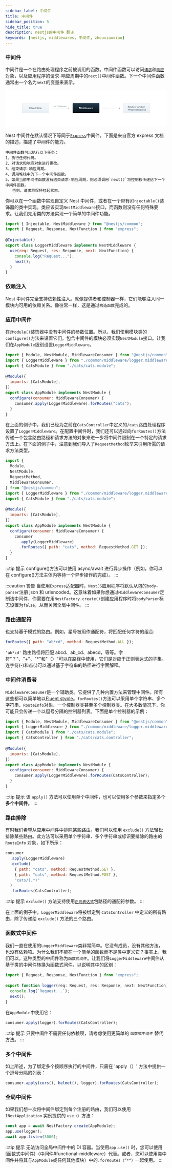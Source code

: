 ```yaml
---
sidebar_label: 中间件
title: 中间件
sidebar_position: 5
hide_title: true
description: nestjs的中间件 翻译
keywords: [nestjs, middlewares, 中间件, zhouxiaoxiao]
---
```


### 中间件

中间件是一个在路由处理程序之前被调用的函数。中间件函数可以访问[`请求`](https://expressjs.com/en/4x/api.html#req)和[`响应`](https://expressjs.com/en/4x/api.html#res)对象，以及应用程序的请求-响应周期中的`next()`中间件函数。下一个中间件函数通常由一个名为`next`的变量来表示。

![来自静态目录的图像](../../images/nestjs-docs-v9/overview/Middlewares_1.png)

Nest 中间件在默认情况下等同于[`Express`](https://expressjs.com/en/guide/using-middleware.html)中间件。下面是来自官方 express 文档的描述，描述了中间件的能力。

```text
中间件函数可以执行以下任务：
1、执行任何代码。
2、对请求和响应对象进行更改。
3、结束请求-响应周期。
4、调用堆栈中的下一个中间件函数。
5、如果当前中间件函数没有结束请求-响应周期，则必须调用`next()`将控制权传递给下一个中间件函数。
   否则，请求将保持挂起状态。
```

你可以在一个函数中实现自定义 Nest 中间件，或者在一个带有`@Injectable()`装饰器的类中实现。类应该实现`NestMiddleware`接口，而函数则没有任何特殊要求。让我们先用类的方法实现一个简单的中间件功能。

```jsx {4-5} showLineNumbers title="logger.middleware"
import { Injectable, NestMiddleware } from "@nestjs/common";
import { Request, Response, NextFunction } from "express";

@Injectable()
export class LoggerMiddleware implements NestMiddleware {
  use(req: Request, res: Response, next: NextFunction) {
    console.log("Request...");
    next();
  }
}
```

### 依赖注入

Nest 中间件完全支持依赖性注入。就像提供者和控制器一样，它们能够注入同一模块内可用的依赖关系。像往常一样，这是通过`构造函数`完成的。

### 应用中间件

在`@Module()`装饰器中没有中间件的参数位置。所以，我们使用模块类的`configure()`方法来设置它们。包含中间件的模块必须实现`NestModule`接口。让我们在`AppModule`级别设置`LoggerMiddleware`。

```jsx {8-13} showLineNumbers title="app.module"
import { Module, NestModule, MiddlewareConsumer } from "@nestjs/common";
import { LoggerMiddleware } from "./common/middleware/logger.middleware";
import { CatsModule } from "./cats/cats.module";

@Module({
  imports: [CatsModule],
})
export class AppModule implements NestModule {
  configure(consumer: MiddlewareConsumer) {
    consumer.apply(LoggerMiddleware).forRoutes("cats");
  }
}
```

在上面的例子中，我们已经为之前在`CatsController`中定义的`/cats`路由处理程序设置了`LoggerMiddleware`。在配置中间件时，我们还可以通过向`forRoutes()`方法传递一个包含路由路径和请求方法的对象来进一步将中间件限制在一个特定的请求方法上。在下面的例子中，注意到我们导入了`RequestMethod`枚举来引用所需的请求方法类型。

```jsx {8-13} showLineNumbers title="app.module"
import {
  Module,
  NestModule,
  RequestMethod,
  MiddlewareConsumer,
} from "@nestjs/common";
import { LoggerMiddleware } from "./common/middleware/logger.middleware";
import { CatsModule } from "./cats/cats.module";

@Module({
  imports: [CatsModule],
})
export class AppModule implements NestModule {
  configure(consumer: MiddlewareConsumer) {
    consumer
      .apply(LoggerMiddleware)
      .forRoutes({ path: "cats", method: RequestMethod.GET });
  }
}
```

:::tip 提示
configure()方法可以使用 async/await 进行异步操作（例如，你可以在 configure()方法主体内等待一个异步操作的完成）。
:::

:::caution 警告
当使用`Express`适配器时，`NestJS`应用程序将默认从包的`body-parser`注册 json 和 urlencoded。这意味着如果你想通过`MiddlewareConsumer`定制该中间件，你需要在用`NestFactory.create()`创建应用程序时将`bodyParser`标志设置为`false`，从而关闭全局中间件。
:::

### 路由通配符

也支持基于模式的路由。例如，星号被用作通配符，将匹配任何字符的组合:

```jsx
forRoutes({ path: "ab*cd", method: RequestMethod.ALL });
```

`'ab*cd'` 路由路径将匹配 abcd、ab_cd、abecd，等等。字符"？"、"+"、"\*"和"（）"可以在路径中使用，它们是对应于正则表达式的子集。连字符(-)和点(.)可以通过基于字符串的路径进行字面解释。

### 中间件消费者

`MiddlewareConsumer`是一个辅助类。它提供了几种内置方法来管理中间件。所有这些都可以简单地以[Fluent styple](https://en.wikipedia.org/wiki/Fluent_interface)。`forRoutes()`方法可以采用单个字符串、多个字符串、`RouteInfo`对象、一个控制器类甚至多个控制器类。在大多数情况下，你可能只会传递一个以逗号分隔的控制器列表。下面是单个控制器的示例：

```jsx {9-13} showLineNumbers title="app.module"
import { Module, NestModule, MiddlewareConsumer } from "@nestjs/common";
import { LoggerMiddleware } from "./common/middleware/logger.middleware";
import { CatsModule } from "./cats/cats.module";
import { CatsController } from "./cats/cats.controller";

@Module({
  imports: [CatsModule],
})
export class AppModule implements NestModule {
  configure(consumer: MiddlewareConsumer) {
    consumer.apply(LoggerMiddleware).forRoutes(CatsController);
  }
}
```

:::tip 提示
该 `apply()` 方法可以使用单个中间件，也可以使用多个参数来指定多个**多个中间件**。
:::

### 路由排除

有时我们希望从应用中间件中排除某些路由。我们可以使用 `exclude()` 方法轻松排除某些路由。此方法可以采用单个字符串、多个字符串或标识要排除的路由的 `RouteInfo` 对象，如下所示：

```jsx
consumer
  .apply(LoggerMiddleware)
  .exclude(
    { path: "cats", method: RequestMethod.GET },
    { path: "cats", method: RequestMethod.POST },
    "cats/(.*)"
  )
  .forRoutes(CatsController);
```

:::tip 提示
`exclude()` 方法支持使用[`正则表达式`](https://github.com/pillarjs/path-to-regexp#parameters)包路径的通配符参数。
:::

在上面的例子中，`LoggerMiddleware`将被绑定到 `CatsController` 中定义的所有路由，除了传递给 `exclude()` 方法的三个路由。

### 函数式中间件

我们一直在使用的`LoggerMiddleware`类非常简单。它没有成员，没有其他方法，也没有依赖项。为什么我们不能在一个简单的函数而不是类中定义它？事实上，我们可以。这种类型的中间件称为`函数式间件`。让我们将`LoggerMiddleware`中间件从基于类的中间件转换为函数式间件，以说明其中的区别：

```jsx title="logger.middleware"
import { Request, Response, NextFunction } from "express";

export function logger(req: Request, res: Response, next: NextFunction) {
  console.log(`Request...`);
  next();
}
```

在`AppModule`中使用它：

```jsx title="app.module"
consumer.apply(logger).forRoutes(CatsController);
```

:::tip 提示
只要中间件不需要任何依赖项，请考虑使用更简单的 `函数式中间件` 替代方法。
:::

### 多个中间件

如上所述，为了绑定多个按顺序执行的中间件，只需在 'apply（）' 方法中提供一个逗号分隔的列表：

```jsx
consumer.apply(cors(), helmet(), logger).forRoutes(CatsController);
```

### 全局中间件

如果我们想一次将中间件绑定到每个注册的路由，我们可以使用`INestApplication` 实例提供的 `use（）`方法：

```jsx title="main"
const app = await NestFactory.create(AppModule);
app.use(logger);
await app.listen(3000);
```

:::tip 提示
无法访问全局中间件中的 DI 容器。当使用`app.use()` 时，您可以使用[函数式中间件]（中间件#functional-middleware）代替。或者，您可以使用类中间件并将其与`AppModule`或任何其他模块）中的`.forRoutes（”*“）`一起使用。
:::
